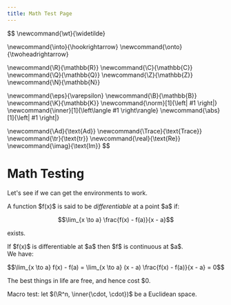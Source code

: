 ```yaml
---
title: Math Test Page
---
```

$$
\newcommand{\wt}{\widetilde}

\newcommand{\into}{\hookrightarrow}
\newcommand{\onto}{\twoheadrightarrow}

\newcommand{\R}{\mathbb{R}}
\newcommand{\C}{\mathbb{C}}
\newcommand{\Q}{\mathbb{Q}}
\newcommand{\Z}{\mathbb{Z}}
\newcommand{\N}{\mathbb{N}}

\newcommand{\eps}{\varepsilon}
\newcommand{\B}{\mathbb{B}}
\newcommand{\K}{\mathbb{K}}
\newcommand{\norm}[1]{\left\| #1 \right\|}
\newcommand{\inner}[1]{\left\langle #1 \right\rangle}
\newcommand{\abs}[1]{\left| #1 \right|}

\newcommand{\Ad}{\text{Ad}}
\newcommand{\Trace}{\text{Trace}}
\newcommand{\tr}{\text{tr}}
\newcommand{\real}{\text{Re}}
\newcommand{\imag}{\text{Im}}
$$

# Math Testing

Let's see if we can get the environments to work.

<div class="definition">
A function $f(x)$ is said to be <i>differentiable</i> at a point $a$ if:

$$\lim_{x \to a} \frac{f(x) - f(a)}{x - a}$$

exists.
</div>

<div class="lemma">
If $f(x)$ is differentiable at $a$ then $f$ is continuous at $a$.
</div>
<div class="proof">
We have:

$$\lim_{x \to a} f(x) - f(a) = \lim_{x \to a} (x - a) \frac{f(x) - f(a)}{x - a} = 0$$
</div>

The best things in life are free, and hence cost <span>$</span>0.

Macro test: let $(\R^n, \inner{\cdot, \cdot})$ be a Euclidean space.
